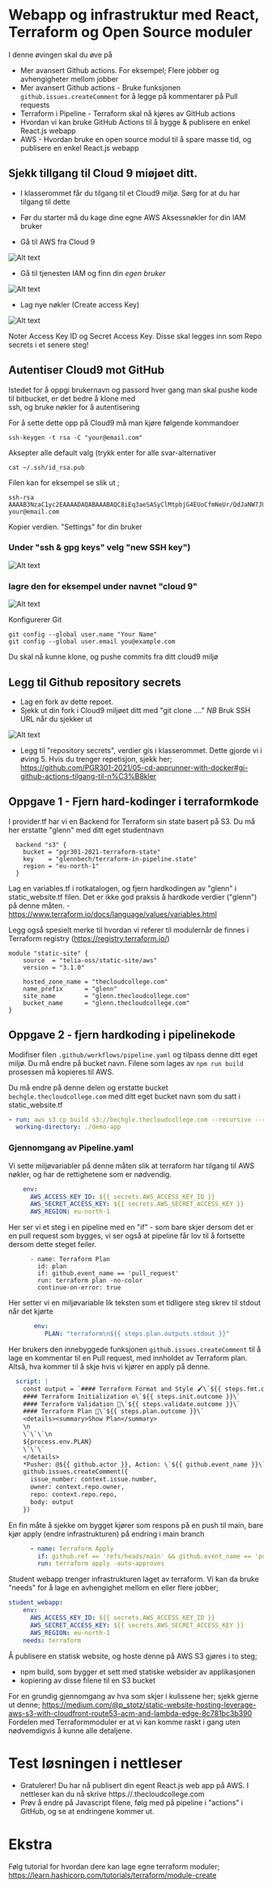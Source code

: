# Webapp og infrastruktur med React, Terraform og Open Source moduler

I denne øvingen skal du øve på 

* Mer avansert Github actions. For eksempel; Flere jobber og avhengigheter mellom jobber
* Mer avansert Github actions - Bruke funksjonen ```github.issues.createComment``` for å legge på kommentarer på Pull requests 
* Terraform i Pipeline - Terraform skal nå kjøres av GitHub actions
* Hvordan vi kan bruke GitHub Actions til å bygge & publisere en enkel React.js webapp
* AWS - Hvordan bruke en open source modul til å spare masse tid, og publisere en enkel React.js webapp

## Sjekk tillgang til Cloud 9 miøjøet ditt.

* I klasserommet får du tilgang til et Cloud9 miljø. Sørg for at du har tilgang til dette 
* Før du starter må du kage dine egne AWS Aksessnøkler for din IAM bruker 

* Gå til AWS fra Cloud 9

![Alt text](img/0.png "1")

* Gå til tjenesten IAM og finn din *egen bruker*

![Alt text](img/1.png "2")

* Lag nye nøkler (Create access Key)

![Alt text](img/2.png "3")

Noter Access Key ID og Secret Access Key. Disse skal legges inn som Repo secrets i et senere steg!

## Autentiser Cloud9 mot GitHub 

Istedet for å oppgi brukernavn og passord hver gang man skal pushe kode til bitbucket, er det bedre å klone med  
ssh, og bruke nøkler for å autentisering

For å sette dette opp på Cloud9 må man kjøre følgende kommandoer 

```shell
ssh-keygen -t rsa -C "your@email.com" 
```
Aksepter alle default valg (trykk enter for alle svar-alternativer
```shell
cat ~/.ssh/id_rsa.pub
```

Filen kan for eksempel se slik ut ; 

```shell
ssh-rsa AAAAB3NzaC1yc2EAAAADAQABAAABAQC8iEq3aeSASyClMtpbjG4EUoCfmNeUr/QdJaNW7JU3FYvXs4VStclBkhx2OE1+U1yCA1+VzGAotsEhtELoahH7X41i5lyoHwM4uhsi1A940Pv537ty+9ljAlKBHPQ2wZrq/Oj7Ql5a5SFtu3j7KRrPxtn3CdzUFOTrJDGtZcMFrtAXgORoasyEZ4oacFjEyd8T9bb8zPs5gO2tNyhW1s8lNc3JvE+l6+psRMe2HVruMf6e4F1n+3dYPGicnernyBLrhEWU0wV2QM5uLWnweOy4OKs89ruGbIHEn8KYkKe/8xTqTWZLZjPw4hv5I6DS3NfyZXsW7/QkLKtd/7SL4Emd your@email.com
```
Kopier verdien. "Settings" for din bruker  

### Under "ssh & gpg keys" velg "new SSH key")

![Alt text](img/4.png "3")

### lagre den for eksempel under navnet "cloud 9"

![Alt text](img/5.png "3")

Konfigurerer Git 

```shell
git config --global user.name "Your Name"
git config --global user.email you@example.com
```
Du skal nå kunne klone, og pushe commits fra ditt cloud9 miljø

## Legg til Github repository secrets

* Lag en fork av dette repoet.
* Sjekk ut din fork i Cloud9 miljøet ditt med "git clone ...." *NB* Bruk SSH URL når du sjekker ut

![Alt text](img/6.png "3")

* Legg til "repository secrets", verdier gis i klasserommet. Dette gjorde vi i øving 5. Hvis du trenger repetisjon, sjekk her; <https://github.com/PGR301-2021/05-cd-apprunner-with-docker#gi-github-actions-tilgang-til-n%C3%B8kler>

## Oppgave 1 - Fjern hard-kodinger i terraformkode

I provider.tf har vi en Backend for Terraform sin state basert på S3. Du må her erstatte "glenn" med ditt eget studentnavn

```hcl
  backend "s3" {
    bucket = "pgr301-2021-terraform-state"
    key    = "glennbech/terraform-in-pipeline.state"
    region = "eu-north-1"
  }
```

Lag en variables.tf i rotkatalogen, og fjern hardkodingen av "glenn" i static_website.tf filen. Det er ikke god praksis å hardkode
verdier ("glenn") på denne måten. - https://www.terraform.io/docs/language/values/variables.html

Legg også spesielt merke til hvordan vi referer til modulernår de finnes i Terraform registry (https://registry.terraform.io/)

```hcl
module "static-site" {
    source  = "telia-oss/static-site/aws"
    version = "3.1.0"
    
    hosted_zone_name = "thecloudcollege.com"
    name_prefix      = "glenn"
    site_name        = "glenn.thecloudcollege.com"
    bucket_name      = "glenn.thecloudcollege.com"
}
```

## Oppgave 2 - fjern hardkoding i pipelinekode

Modifiser filen ```.github/workflows/pipeline.yaml``` og tilpass denne ditt eget miljø. Du må endre på bucket navn. Filene som lages av ```npm run build``` prosessen må kopieres til AWS.

Du må endre på denne delen og erstatte bucket ```bechgle.thecloudcollege.com``` med ditt eget bucket navn som du satt i static_website.tf

```yaml
- run: aws s3 cp build s3://bechgle.thecloudcollege.com --recursive --region eu-north-1
  working-directory: ./demo-app 
```

### Gjennomgang av Pipeline.yaml

Vi sette miljøvariabler på denne måten slik at terraform har tilgang til AWS nøkler, og har de rettighetene som er nødvendig. 

```yaml
    env:
      AWS_ACCESS_KEY_ID: ${{ secrets.AWS_ACCESS_KEY_ID }}
      AWS_SECRET_ACCESS_KEY: ${{ secrets.AWS_SECRET_ACCESS_KEY }}
      AWS_REGION: eu-north-1
```

Her ser vi et steg i en pipeline med en "if" - som bare skjer dersom det er en pull request som bygges, vi ser også at 
pipeline får lov til å fortsette dersom dette steget feiler. 

```
      - name: Terraform Plan
        id: plan
        if: github.event_name == 'pull_request'
        run: terraform plan -no-color
        continue-on-error: true
```

Her setter vi en miljøvariable lik teksten som et tidligere steg skrev til stdout når det kjørte 

```yaml
       env:
          PLAN: "terraform\n${{ steps.plan.outputs.stdout }}"
```

Her brukers den innebyggede funksjonen  ```github.issues.createComment``` til å lage en kommentar til en Pull request, med innholdet av Terraform plan. Altså, hva kommer til å skje hvis vi kjører en apply på denne.

```yaml
  script: |
    const output = `#### Terraform Format and Style 🖌\`${{ steps.fmt.outcome }}\`
    #### Terraform Initialization ⚙️\`${{ steps.init.outcome }}\`
    #### Terraform Validation 🤖\`${{ steps.validate.outcome }}\`
    #### Terraform Plan 📖\`${{ steps.plan.outcome }}\`
    <details><summary>Show Plan</summary>
    \n
    \`\`\`\n
    ${process.env.PLAN}
    \`\`\`
    </details>
    *Pusher: @${{ github.actor }}, Action: \`${{ github.event_name }}\`*`;
    github.issues.createComment({
      issue_number: context.issue.number,
      owner: context.repo.owner,
      repo: context.repo.repo,
      body: output
    })
```

En fin måte å sjekke om bygget kjører som respons på en push til main, bare kjør apply (endre infrastrukturen)
på endring i main branch 

```yaml
      - name: Terraform Apply
        if: github.ref == 'refs/heads/main' && github.event_name == 'push'
        run: terraform apply -auto-approves
```

Student webapp trenger infrastrukturen laget av terraform. Vi kan da bruke "needs" for å lage en avhengighet mellom en eller flere jobber; 

```yaml
student_webapp:
    env:
      AWS_ACCESS_KEY_ID: ${{ secrets.AWS_ACCESS_KEY_ID }}
      AWS_SECRET_ACCESS_KEY: ${{ secrets.AWS_SECRET_ACCESS_KEY }}
      AWS_REGION: eu-north-1
    needs: terraform
```

Å publisere en statisk website, og hoste denne på AWS S3 gjøres i to steg; 

* npm build, som bygger et sett med statiske websider av applikasjonen 
* kopiering av disse filene til en S3 bucket 

For en grundig gjennomgang av hva som skjer i kulissene her; sjekk gjerne ut denne; https://medium.com/@p_stotz/static-website-hosting-leverage-aws-s3-with-cloudfront-route53-acm-and-lambda-edge-8c781bc3b390
Fordelen med Terraformmoduler er at vi kan komme raskt i gang uten nødvemdigvis å kunne alle detaljene. 

# Test løsningen i nettleser

* Gratulerer! Du har nå publisert din egent React.js web app på AWS. I nettleser kan du nå skrive https.//<studentnavn>.thecloudcollege.com 
* Prøv å endre på Javascript filene, følg med på pipeline i "actions" i GitHub, og se at endringene kommer ut. 

# Ekstra 

Følg tutorial for hvordan dere kan lage egne terraform moduler; https://learn.hashicorp.com/tutorials/terraform/module-create
